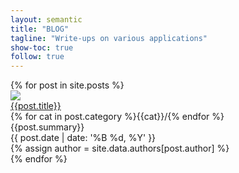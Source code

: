 ```yaml
---
layout: semantic
title: "BLOG"
tagline: "Write-ups on various applications"
show-toc: true
follow: true
---
```



<div class="ui clearing hidden divider"></div>	
<div class="ui container">
	<div class="ui relaxed divided items">
	{% for post in site.posts %}
	<div class="item link">
	  <a class="ui medium image raised red segment" href="{{post.url}}">
		<img src="{{ post.cover }}">
	  </a>
	  <div class="content">
		<a href="{{post.url}}" class="ui dividing header teal"><i class="settings icon"></i>{{post.title}}</a>
		<div class="meta">
			    {% for cat in post.category %}<a>{{cat}}/</a>{% endfor %}
		</div>
		<div class="description">
		  {{post.summary}}
		</div>
		<div class="extra">
		  <div>{{ post.date | date: '%B %d, %Y' }}</div>
			{% assign author = site.data.authors[post.author] %}
			<!--
			<a class="ui basic image large label right floated">
			  <img src="{{author.photo}}">
			  {{author.name}}
			</a>
			-->
		</div>
	  </div>
	</div>
	<div class="ui clearing hidden divider"></div>	
	{% endfor %}
	</div>
</div>
